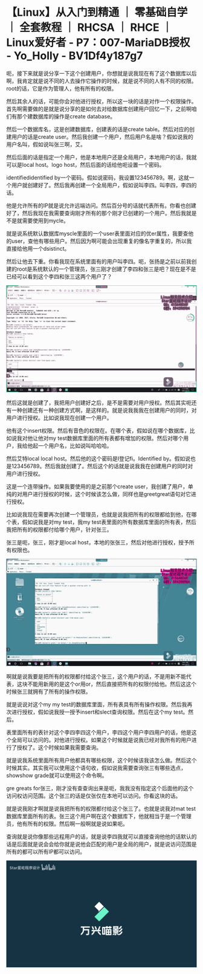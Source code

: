 # 【Linux】从入门到精通 ｜ 零基础自学 ｜ 全套教程 ｜ RHCSA ｜ RHCE ｜ Linux爱好者 - P7：007-MariaDB授权 - Yo_Holly - BV1Df4y187g7

呃，接下来就是说分享一下这个创建用户，你想就是说我现在有了这个数据库以后啊，我肯定就是说不同的人去操作它操作的时候，就是说不同的人有不同的权限。root的话，它是作为管理人，他有所有的权限。

然后其余人的话，可能你会对他进行授权，所以这一块的话是对作一个权限操作。首先啊需要做的是就是说分享的是如何去对给数据库创建用户回忆一下，之前啊咱们有那个建数据库的操作是create database。

然后一个数据库名，这是创建数据库，创建表的话是create table。然后对应的创建用户的话是create user。然后我创建一个用户，然后用户名是啥？假如说我的用户名叫，假如说叫张三啊，艾。

然后后面的话是指定一个用户，他是本地用户还是全局用户，本地用户的话，我就可以是local host。logo host，然后后面的话给他呃设置一个密码。

identifiedidentified by一个密码。假如说密码，我设置123456789。啊，这就一个用户就创建好了。然后我再创建一个全局用户，假如说叫李四。叫李四，李四的话。

他是允许所有的IP就是说允许远端访问。然后百分号的话就代表所有。你看也创建好了，然后我现在我需要查询刚才所有的那个刚才已创建的一个用户。然后我就是不是就需要使用到mycle。

就是说系统默认数据库myscle里面的一个user表里面对应的优er属性，我要查他的user，查他有哪些用户。然后因为啊可能会出现重复的像名字重复的，所以我直接给他用一个dsistinct。

然后让他去下重。你看我现在系统里面有的用户叫李四。呃，张扬是之前以前我创建的root是系统默认的一个管理员，张三刚才创建了李四和张三是吧？现在是不是已经可以看到这个李四和张三这两个用户了？



![](img/d8dbb0237b2972cc22c96f4a0676b079_1.png)

然后这就是创建了，我把用户创建好之后，是不是需要对用户授权。然后其实呃还有一种创建还有一种创建方式啊，是这样的。就是说我我我在创建用户的同时，对用户进行授权。比如说我现在创建一个用户。

他有这个insert权限。然后有音色的权限在。在哪个表，假如说在哪个数据库，比如说我对他让他对my test数据库里面的所有表都有增加的权限。然后对哪个用户，我给他起一个用户名，比如说叫哈哈哈。

然后艾特local local host。然后他的这个密码是I登记fi。Identified by。假如说也是123456789。然后我就创建了。然后这个的话就是说我我在创建用户的同时对用户进行授权。

这是一个连带操作。如果我要使用的是之前那个create user，我创建了用户，单纯的对用户进行授权的时候，这个时候该怎么做，同样也是greetgreat语句对它进行授权。

比如说我现在需要再次创建一个管理员，也就是说我把所有的权限都给到他，在哪个表，假如说我是对my test，我my test表里面的所有数据库里面的所有表，然后我把所有的权限都付给哪个用户，针对张三。

张三是呃，张三，刚才是local host，本地的张张三，然后对他进行授权，授予所有权限也。

![](img/d8dbb0237b2972cc22c96f4a0676b079_3.png)

啊就是说我要是把所有的权限都付给这个张三，这个用户的话，不是用新不能代表，这块不能用新用的是这个or用or，然后直接把所有的权限付给他。然后这这个时候张三就拥有了所有的操作权限。

就是说说对这个my my test的数据库里面，所有表具有所有操作权限。然后我再次进行授权，假如说我授一授予insert和slect查询权限。然后在这个my test。然后。

表里面所有的表针对这个李四李四这个用户，李四这个用户李四用户的话，他是这个全局可以访问的。对他进行授权。如果这个时候就是说我已经对我所有的用户进行了授权了。这个时候如果我需要查询。

就是说我系统里面所有用户他都具有哪些权限，这个时候该我该怎么做。然后这个时候其实。其实我可以使用这个语句收，假如说我需要查询张三有哪些选点，showshow grade就可以使用这个命令啊。

gre greats for张三，刚才没有查查询出来是呃，我我没有指定这个后面他的这个访问权访问范围。这个张三的话是仅张仅在本地可以访问。你看这块的话。

就是说我刚才啊就是说我把所有的权限都付给这个张三了。也就是说我对mat test数据库里面所有的表。张三这个用户啊在这个数据库下，他就相当于是一个管理员，他有所有的权限。然后啊一般啊就是说如果呃。

查询就是说你像那些远程用户的话，就是说李四我就可以直接查询他他的话默认的话是后面就是说会会给你就是说他会匹配的用户是全局的用户，就是说访问范围是所有的都可以所有IP都可以访问。



![](img/d8dbb0237b2972cc22c96f4a0676b079_5.png)